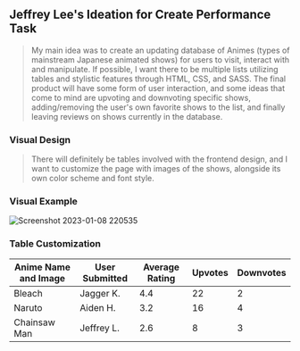 ## Jeffrey Lee's Ideation for Create Performance Task
> My main idea was to create an updating database of Animes (types of mainstream Japanese animated shows) for users to visit, interact with and manipulate. If possible, I want there to be multiple lists utilizing tables and stylistic features through HTML, CSS, and SASS. The final product will have some form of user interaction, and some ideas that come to mind are upvoting and downvoting specific shows, adding/removing the user's own favorite shows to the list, and finally leaving reviews on shows currently in the database. 

### Visual Design
> There will definitely be tables involved with the frontend design, and I want to customize the page with images of the shows, alongside its own color scheme and font style.

### Visual Example
![Screenshot 2023-01-08 220535](https://user-images.githubusercontent.com/51098969/211266351-043bdb84-f2b6-4417-8f5b-1b5177440f8f.jpg)


### Table Customization

| Anime Name and Image       | User Submitted     | Average Rating     | Upvotes | Downvotes |
| -------------- | ----------- | ----------- | --------|-------------- |
| Bleach | Jagger K. | 4.4 | 22 | 2 |
| Naruto | Aiden H. | 3.2 | 16 | 4 |
| Chainsaw Man | Jeffrey L. | 2.6 | 8 | 3 |

